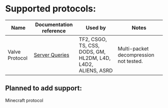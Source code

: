 
# Supported protocols:
| Name           | Documentation reference                                                   | Used by                                                      | Notes                                  |
|----------------|---------------------------------------------------------------------------|--------------------------------------------------------------|----------------------------------------|
| Valve Protocol | [Server Queries](https://developer.valvesoftware.com/wiki/Server_queries) | TF2, CSGO, TS, CSS, DODS, GM, HL2DM, L4D, L4D2, ALIENS, ASRD | Multi-packet decompression not tested. |

## Planned to add support:
Minecraft protocol
